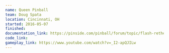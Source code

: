 ```yaml
---
name: Queen Pinball
team: Doug Spata
location: Cincinnati, OH
started: 2016-05-07
finished:
documentation_link: https://pinside.com/pinball/forum/topic/flash-retheme-project/
code_link:
gameplay_link: https://www.youtube.com/watch?v=_I2-apQJILw
---
```

